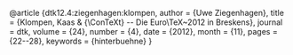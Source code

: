 @article {dtk12.4:ziegenhagen:klompen,
  author        = {Uwe Ziegenhagen},
  title         = {Klompen, Kaas \& {\ConTeXt} -- Die Euro\TeX~2012 in Breskens},
  journal       = dtk,
  volume        = {24},
  number        = {4},
  date          = {2012},
  month         = {11},
  pages         = {22--28},
  keywords      = {hinterbuehne}
}
